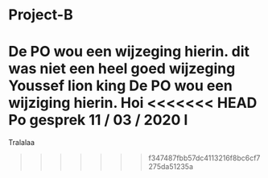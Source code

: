 # Project-B
De PO wou een wijzeging hierin.
dit was niet een heel goed wijzeging 
Youssef lion king 
De PO wou een wijziging hierin.
Hoi
<<<<<<< HEAD
Po gesprek 11 / 03 / 2020 l
=======
Tralalaa
>>>>>>> f347487fbb57dc4113216f8bc6cf7275da51235a
